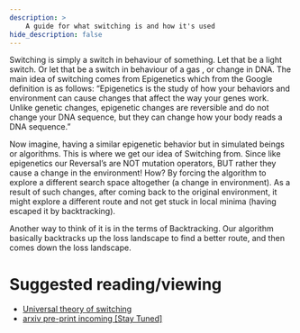 ```yaml
---
description: >
    A guide for what switching is and how it's used
hide_description: false
---
```


Switching is simply a switch in behaviour of something. Let that be a light switch. Or let that be a switch in behaviour of a gas , or change in DNA. The main idea of switching comes from Epigenetics which from the Google definition is as follows:
“Epigenetics is the study of how your behaviors and environment can cause changes that affect the way your genes work. Unlike genetic changes, epigenetic changes are reversible and do not change your DNA sequence, but they can change how your body reads a DNA sequence.”

Now imagine, having a similar epigenetic behavior but in simulated beings or algorithms. This is where we get our idea of Switching from. Since like epigenetics our Reversal’s are NOT mutation operators, BUT rather they cause a change in the environment! How? By forcing the algorithm to explore a different search space altogether (a change in environment). As a result of such changes, after coming back to the original environment, it might explore a different route and not get stuck in local minima (having escaped it by backtracking).

Another way to think of it is in the terms of Backtracking. Our algorithm basically backtracks up the loss landscape to find  a better route, and then comes down the loss landscape.


# Suggested reading/viewing
* [Universal theory of switching](https://www.youtube.com/watch?v=aTqgPbKQUD8&feature=youtu.be)
* [arxiv pre-print incoming [Stay Tuned]](#)